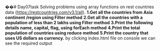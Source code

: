 ��#   D a y 0 7 t a s k 
 
 Solving problems using array functions on rest countries data (https://restcountries.com/v3.1/all).
**1.Get all the countries from Asia continent /region using Filter method**
**2.Get all the countries with a population of less than 2 lakhs using Filter method**
**3.Print the following details name, capital, flag, using forEach method**
**4.Print the total population of countries using reduce method**
**5.Print the country that uses US dollars as currency.**
 by clicking index.html file on console we can see the required output
